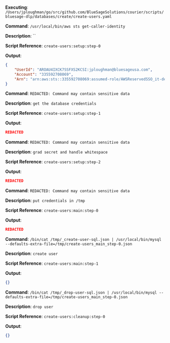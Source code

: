 **Executing**: `/Users/jploughman/go/src/github.com/BlueSageSolutions/courier/scripts/bluesage-dlp/databases/create/create-users.yaml`

**Command**: `/usr/local/bin/aws sts get-caller-identity`

**Description**: ``

**Script Reference**: `create-users:setup:step-0`

**Output**:

```json
{
    "UserId": "AROAU4IXCK7SSFXS2KCSI:jploughman@bluesageusa.com",
    "Account": "335592708069",
    "Arn": "arn:aws:sts::335592708069:assumed-role/AWSReservedSSO_it-devops_dd6d43fab80b0112/jploughman@bluesageusa.com"
}

```

**Command**: `REDACTED: Command may contain sensitive data`

**Description**: `get the database credentials`

**Script Reference**: `create-users:setup:step-1`

**Output**:

```json
REDACTED
```

**Command**: `REDACTED: Command may contain sensitive data`

**Description**: `grad secret and handle whitespace`

**Script Reference**: `create-users:setup:step-2`

**Output**:

```json
REDACTED
```

**Command**: `REDACTED: Command may contain sensitive data`

**Description**: `put credentials in /tmp`

**Script Reference**: `create-users:main:step-0`

**Output**:

```json
REDACTED
```

**Command**: `/bin/cat /tmp/_create-user-sql.json | /usr/local/bin/mysql --defaults-extra-file=/tmp/create-users_main_step-0.json`

**Description**: `create user`

**Script Reference**: `create-users:main:step-1`

**Output**:

```json
{}
```

**Command**: `/bin/cat /tmp/_drop-user-sql.json | /usr/local/bin/mysql --defaults-extra-file=/tmp/create-users_main_step-0.json`

**Description**: `drop user`

**Script Reference**: `create-users:cleanup:step-0`

**Output**:

```json
{}
```

